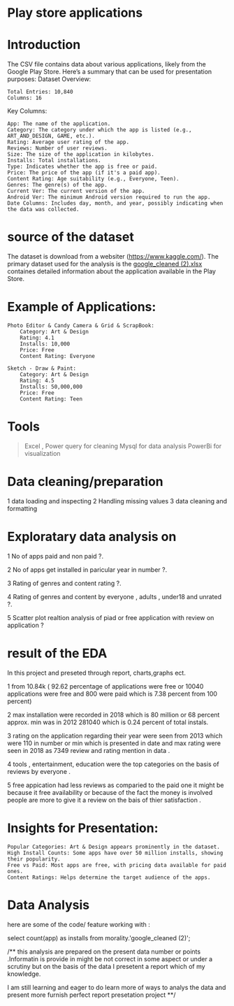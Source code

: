 # Play store applications 

 # Introduction

The CSV file contains data about various applications, likely from the Google Play Store. Here’s a summary that can be used for presentation purposes:
Dataset Overview:

    Total Entries: 10,840
    Columns: 16

Key Columns:

    App: The name of the application.
    Category: The category under which the app is listed (e.g., ART_AND_DESIGN, GAME, etc.).
    Rating: Average user rating of the app.
    Reviews: Number of user reviews.
    Size: The size of the application in kilobytes.
    Installs: Total installations.
    Type: Indicates whether the app is free or paid.
    Price: The price of the app (if it's a paid app).
    Content Rating: Age suitability (e.g., Everyone, Teen).
    Genres: The genre(s) of the app.
    Current Ver: The current version of the app.
    Android Ver: The minimum Android version required to run the app.
    Date Columns: Includes day, month, and year, possibly indicating when the data was collected.

# source of the dataset

The dataset is download from a websiter (https://www.kaggle.com/). The primary dataset used for the analysis is the [google_cleaned (2).xlsx](https://github.com/user-attachments/files/17327013/google_cleaned.2.xlsx) containes detailed information about the application available in the Play Store.

# Example of Applications:

    Photo Editor & Candy Camera & Grid & ScrapBook:
        Category: Art & Design
        Rating: 4.1
        Installs: 10,000
        Price: Free
        Content Rating: Everyone

    Sketch - Draw & Paint:
        Category: Art & Design
        Rating: 4.5
        Installs: 50,000,000
        Price: Free
        Content Rating: Teen

# Tools 

>  Excel , Power query for cleaning 
>  Mysql for data analysis
>  PowerBi for visualization

# Data cleaning/preparation

 1 data loading and inspecting
 2 Handling missing values 
 3 data cleaning and formatting 

# Exploratary data analysis on 

 1 No of apps paid and non paid ?.

 2 No of apps get installed in paricular year in number ?.
 
 3 Rating of genres and content rating ?.
 
 4 Rating of genres and content by everyone , adults , under18  and unrated ?.
 
 5 Scatter plot realtion analysis of piad or free application with review on application ?


 # result of the EDA 
 
In this project and preseted through report, charts,graphs ect.

1 from 10.84k ( 92.62 percentage of applications were free or 10040 applications were free and 800 were paid which is 7.38 percent from 100 percent)

2 max installation were recorded in 2018 
 which is 80 million or 68 percent approx.
 min was in 2012 281040 which is 0.24 percent of total instals.

 3 rating on the application regarding their year were seen from 2013 which were 110 in number or min 
 which is presented in date
and 
 max rating were seen in 2018 as 7349 review and rating mention in data .

 4 tools , entertainment, education were  the top categories on the basis of reviews by everyone .

 5 free appication had less reviews as comparied to the paid one it might be because it free availability or because of the fact the money is involved people are more to give it a review on the bais of thier satisfaction .

 # Insights for Presentation:

    Popular Categories: Art & Design appears prominently in the dataset.
    High Install Counts: Some apps have over 50 million installs, showing their popularity.
    Free vs Paid: Most apps are free, with pricing data available for paid ones.
    Content Ratings: Helps determine the target audience of the apps.

# Data Analysis 

here are some of the code/ feature working with :

select count(app) as installs from morality.'google_cleaned (2)';







/** this analysis are prepared on the present data number or points .Informatin is provide in might be not correct in some aspect or under a scrutiny but on the basis of the data I presetent a report which of my knowledge. 

I am still learning and eager to do learn more of ways to analys the data and present more furnish perfect report presetation project **/

